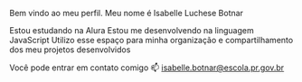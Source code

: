 Bem vindo ao meu perfil.
Meu nome é Isabelle Luchese Botnar

Estou estudando na Alura
Estou me desenvolvendo na linguagem JavaScript
Utilizo esse espaço para minha organização e compartilhamento dos meu projetos desenvolvidos

Você pode entrar em contato comigo 📫
isabelle.botnar@escola.pr.gov.br
